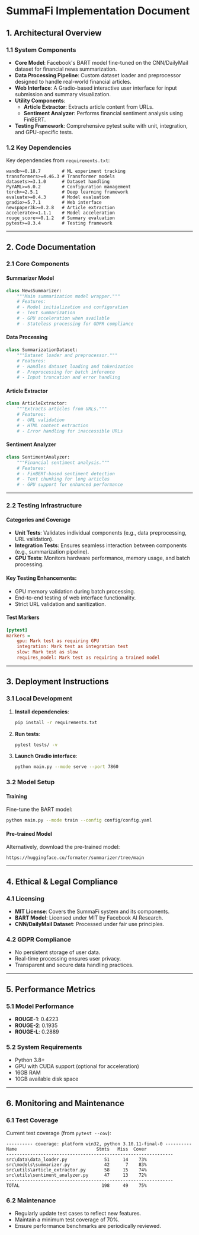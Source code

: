 # SummaFi Implementation Document

## 1. Architectural Overview

### 1.1 System Components
- **Core Model**: Facebook's BART model fine-tuned on the CNN/DailyMail dataset for financial news summarization.
- **Data Processing Pipeline**: Custom dataset loader and preprocessor designed to handle real-world financial articles.
- **Web Interface**: A Gradio-based interactive user interface for input submission and summary visualization.
- **Utility Components**:
  - **Article Extractor**: Extracts article content from URLs.
  - **Sentiment Analyzer**: Performs financial sentiment analysis using FinBERT.
- **Testing Framework**: Comprehensive pytest suite with unit, integration, and GPU-specific tests.

### 1.2 Key Dependencies
Key dependencies from `requirements.txt`:
```
wandb>=0.18.7        # ML experiment tracking
transformers>=4.46.3 # Transformer models
datasets>=3.1.0      # Dataset handling
PyYAML>=6.0.2        # Configuration management
torch>=2.5.1         # Deep learning framework
evaluate>=0.4.3      # Model evaluation
gradio>=5.7.1        # Web interface
newspaper3k>=0.2.8   # Article extraction
accelerate>=1.1.1    # Model acceleration
rouge_score>=0.1.2   # Summary evaluation
pytest>=8.3.4        # Testing framework
```

---

## 2. Code Documentation

### 2.1 Core Components
#### Summarizer Model
```python
class NewsSummarizer:
    """Main summarization model wrapper."""
    # Features:
    # - Model initialization and configuration
    # - Text summarization
    # - GPU acceleration when available
    # - Stateless processing for GDPR compliance
```

#### Data Processing
```python
class SummarizationDataset:
    """Dataset loader and preprocessor."""
    # Features:
    # - Handles dataset loading and tokenization
    # - Preprocessing for batch inference
    # - Input truncation and error handling
```

#### Article Extractor
```python
class ArticleExtractor:
    """Extracts articles from URLs."""
    # Features:
    # - URL validation
    # - HTML content extraction
    # - Error handling for inaccessible URLs
```

#### Sentiment Analyzer
```python
class SentimentAnalyzer:
    """Financial sentiment analysis."""
    # Features:
    # - FinBERT-based sentiment detection
    # - Text chunking for long articles
    # - GPU support for enhanced performance
```

---

### 2.2 Testing Infrastructure
#### Categories and Coverage
- **Unit Tests**: Validates individual components (e.g., data preprocessing, URL validation).
- **Integration Tests**: Ensures seamless interaction between components (e.g., summarization pipeline).
- **GPU Tests**: Monitors hardware performance, memory usage, and batch processing.

#### Key Testing Enhancements:
- GPU memory validation during batch processing.
- End-to-end testing of web interface functionality.
- Strict URL validation and sanitization.

#### Test Markers
```ini
[pytest]
markers =
    gpu: Mark test as requiring GPU
    integration: Mark test as integration test
    slow: Mark test as slow
    requires_model: Mark test as requiring a trained model
```

---

## 3. Deployment Instructions

### 3.1 Local Development
1. **Install dependencies**:
   ```bash
   pip install -r requirements.txt
   ```
2. **Run tests**:
   ```bash
   pytest tests/ -v
   ```
3. **Launch Gradio interface**:
   ```bash
   python main.py --mode serve --port 7860
   ```

### 3.2 Model Setup
#### Training
Fine-tune the BART model:
```bash
python main.py --mode train --config config/config.yaml
```
#### Pre-trained Model
Alternatively, download the pre-trained model:
```plaintext
https://huggingface.co/formater/summarizer/tree/main
```

---

## 4. Ethical & Legal Compliance

### 4.1 Licensing
- **MIT License**: Covers the SummaFi system and its components.
- **BART Model**: Licensed under MIT by Facebook AI Research.
- **CNN/DailyMail Dataset**: Processed under fair use principles.

### 4.2 GDPR Compliance
- No persistent storage of user data.
- Real-time processing ensures user privacy.
- Transparent and secure data handling practices.

---

## 5. Performance Metrics

### 5.1 Model Performance
- **ROUGE-1**: 0.4223
- **ROUGE-2**: 0.1935
- **ROUGE-L**: 0.2889

### 5.2 System Requirements
- Python 3.8+
- GPU with CUDA support (optional for acceleration)
- 16GB RAM
- 10GB available disk space

---

## 6. Monitoring and Maintenance

### 6.1 Test Coverage
Current test coverage (from `pytest --cov`):
```plaintext
---------- coverage: platform win32, python 3.10.11-final-0 ----------
Name                              Stmts   Miss  Cover
---------------------------------------------------------------
src\data\data_loader.py              51     14    73%
src\models\summarizer.py             42      7    83%
src\utils\article_extractor.py       58     15    74%
src\utils\sentiment_analyzer.py      47     13    72%
---------------------------------------------------------------
TOTAL                               198     49    75%
```

### 6.2 Maintenance
- Regularly update test cases to reflect new features.
- Maintain a minimum test coverage of 70%.
- Ensure performance benchmarks are periodically reviewed.